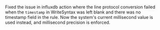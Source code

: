 Fixed the issue in influxdb action where the line protocol conversion failed when the `timestamp` in WriteSyntax was left blank and there was no timestamp field in the rule.
Now the system's current millisecond value is used instead, and millisecond precision is enforced.

